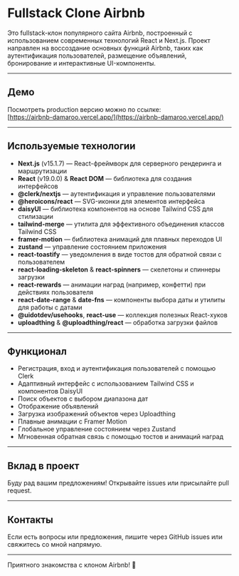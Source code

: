 # Fullstack Clone Airbnb

Это fullstack-клон популярного сайта Airbnb, построенный с использованием современных технологий React и Next.js. Проект направлен на воссоздание основных функций Airbnb, таких как аутентификация пользователей, размещение объявлений, бронирование и интерактивные UI-компоненты.

---

## Демо

Посмотреть production версию можно по ссылке:  
[https://airbnb-damaroo.vercel.app/](https://airbnb-damaroo.vercel.app/)

---

## Используемые технологии

- **Next.js** (v15.1.7) — React-фреймворк для серверного рендеринга и маршрутизации  
- **React** (v19.0.0) & **React DOM** — библиотека для создания интерфейсов  
- **@clerk/nextjs** — аутентификация и управление пользователями  
- **@heroicons/react** — SVG-иконки для элементов интерфейса  
- **daisyUI** — библиотека компонентов на основе Tailwind CSS для стилизации  
- **tailwind-merge** — утилита для эффективного объединения классов Tailwind CSS  
- **framer-motion** — библиотека анимаций для плавных переходов UI  
- **zustand** — управление состоянием приложения  
- **react-toastify** — уведомления в виде тостов для обратной связи с пользователем  
- **react-loading-skeleton** & **react-spinners** — скелетоны и спиннеры загрузки  
- **react-rewards** — анимации наград (например, конфетти) при действиях пользователя  
- **react-date-range** & **date-fns** — компоненты выбора даты и утилиты для работы с датами  
- **@uidotdev/usehooks**, **react-use** — коллекция полезных React-хуков  
- **uploadthing** & **@uploadthing/react** — обработка загрузки файлов  

---

## Функционал

- Регистрация, вход и аутентификация пользователей с помощью Clerk  
- Адаптивный интерфейс с использованием Tailwind CSS и компонентов DaisyUI  
- Поиск объектов с выбором диапазона дат  
- Отображение объявлений  
- Загрузка изображений объектов через Uploadthing  
- Плавные анимации с Framer Motion  
- Глобальное управление состоянием через Zustand  
- Мгновенная обратная связь с помощью тостов и анимаций наград  

---

## Вклад в проект

Буду рад вашим предложениям! Открывайте issues или присылайте pull request.

---

## Контакты

Если есть вопросы или предложения, пишите через GitHub issues или свяжитесь со мной напрямую.

---

Приятного знакомства с клоном Airbnb! 🚀
